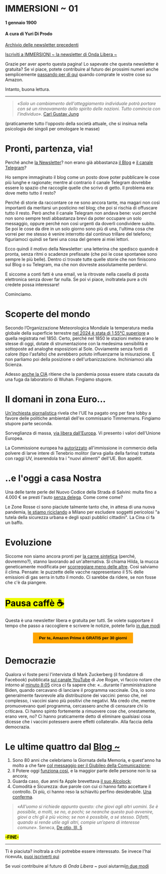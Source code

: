 # IMMERSIONI ~ 01
#### 1 gennaio 1900
#### A cura di Yuri Di Prodo

[Archivio delle newsletter precedenti](https://yuridiprodo.github.io/pages/newsletter.html)

[Iscriviti a IMMERSIONI ~ la newsletter di Onda Libera ~](https://yuridiprodo.substack.com​)

Grazie per aver aperto questa pagina! Lo sapevate che questa newsletter è gratuita? Se vi piace, potete contribuire al futuro dei prossimi numeri anche semplicemente [passando per di qui​](https://amzn.to/4h31dBJ) quando comprate le vostre cose su Amazon.

Intanto, buona lettura.

---

> *«Solo un cambiamento dell'atteggiamento individuale potrà portare con sé un rinnovamento dello spirito delle nazioni. Tutto comincia con l'individuo»*.  [Carl Gustav Jung](https://amzn.to/42AvFPx)

(praticamente tutto l'opposto della società attuale, che si insinua nella psicologia dei singoli per omologare le masse)

# Pronti, partenza, via!

Perché anche [la Newsletter](https://yuridiprodo.substack.com)? non erano già abbastanza [il Blog](https://yuridiprodo.github.io/) e [il canale Telegram](https://t.me/yuridiprodo)?

Ho sempre immaginato il blog come un posto dove poter pubblicare le cose più lunghe e ragionate; mentre al contrario il canale Telegram dovrebbe essere lo spazio che raccoglie quelle che scrivo di getto. Il problema era: dove metto tutto il resto?

Perché di storie da raccontare ce ne sono ancora tante, ma magari non così importanti da meritarsi un posticino nel blog; che poi si rischia di offuscare tutto il resto. Però anche il canale Telegram non andava bene: vuoi perché non sono sempre testi abbastanza brevi da poter occupare un solo messaggio, oppure perché non così urgenti da doverli condividere subito. Se poi le cose da dire in un solo giorno sono più di una, l'ultima cosa che vorrei per me stesso è venire interrotto dal continuo trillare del telefono; figuriamoci quindi se farei una cosa del genere ai miei lettori.

Ecco quindi il motivo della Newsletter: una letterina che spedisco quando è pronta, senza ritmi o scadenze prefissate (che poi le cose spontanee sono sempre le più belle). Dentro ci trovate tutte quelle storie che non finiscono sul Blog o su Telegram, ma che non dovreste assolutamente perdervi.

E siccome a conti fatti è una email, ve la ritrovate nella casella di posta elettronica senza dover far nulla. Se poi vi piace, inoltratela pure a chi credete possa interessare!

Cominciamo.

# Scoperte del mondo

Secondo l’Organizzazione Meteorologica Mondiale la temperatura media globale della superficie terrestre [nel 2024 è stata di 1,55°C superiore](https://wmo.int/media/news/wmo-confirms-2024-warmest-year-record-about-155degc-above-pre-industrial-level) a quella registrata nel 1850.
Certo, perché nel 1850 le stazioni meteo erano le stesse di oggi, dotate di strumentazione con la medesima sensibilità e sottoposte ad analoghe esposizioni al Sole. Ovviamente senza fonti di calore (tipo l'asfalto) che avrebbero potuto influenzarne la misurazione. E non parliamo poi della posizione o dell'urbanizzazione.
Inchiniamoci alla Scienza.

Adesso [anche la CIA](https://www.repubblica.it/esteri/2025/01/25/news/origine_covid_cia_probabile_fuga_laboratorio-423961945/) ritiene che la pandemia possa essere stata causata da una fuga da laboratorio di Wuhan. Fingiamo stupore.

# Il domani in zona Euro...

[Un'inchiesta giornalistica](https://www.ansa.it/sito/notizie/mondo/2025/01/22/scoppia-lo-scandalo-delle-lobby-green-per-appoggiare-le-riforme-timmermans_28321f41-5d62-4dbd-b686-33dfeb7723df.html) rivela che l'UE ha pagato ong per fare lobby a favore delle politiche ambientali dell'ex commissario Timmermans. Fingiamo stupore parte seconda.

Sorveglianza di massa, [via libera dall’Europa](https://www.ilfattoquotidiano.it/in-edicola/articoli/2025/01/22/sorveglianza-di-massa-via-libera-dalleuropa/7846420/amp/). Vi presento i valori dell'Unione Europea.

La Commissione europea ha [autorizzato](https://www.ansa.it/europa/notizie/rubriche/agroalimentare/2025/01/20/lue-autorizza-luso-della-farina-di-larve-trattata_0f173b1e-aabd-49e1-8d26-5fd5c1164155.html) all'immissione in commercio della polvere di larve intere di Tenebrio molitor (larva gialla della farina) trattata con raggi UV, inserendola tra i "nuovi alimenti" dell'UE. Bon appétit.

# ..e l'oggi a casa Nostra

Una delle tante perle del Nuovo Codice della Strada di Salvini: multa fino a 4.000 € se presti l'auto [senza delega](https://www.brocardi.it/notizie-giuridiche/nuovo-codice-della-strada-multa-quasi-euro-presti-auto-senza-delega/5021.html). Come come come?

Le Zone Rosse ci sono piaciute talmente tanto che, in attesa di una nuova pandemia, [le stiamo riciclando](https://www.lindipendente.online/2024/12/31/la-nuova-mossa-securitaria-del-viminale-zone-vietate-a-chi-ha-precedenti-penali-nelle-citta/) a Milano per escludere soggetti pericolosi "a tutela della sicurezza urbana e degli spazi pubblici cittadini". La Cina ci fa un baffo.

# Evoluzione

Siccome non siamo ancora pronti per [la carne sintetica](https://www.unidprofessional.com/legge-carne-sintetica-cosa-vieta-ddl/) (perché, dovremmo?), stanno lavorando ad un'alternativa. Si chiama Hilda, la mucca geneticamente modificata per [scorreggiare meno delle altre](https://www.agi.it/scienza/news/2025-01-02/nasce-hilda-la-mucca-che-non-inquina-geneticamente-modificata-29383960/). Così salviamo il clima. Pensate: le puzzette delle vacche rappresentano il 5% delle emissioni di gas serra in tutto il mondo. Ci sarebbe da ridere, se non fosse che c'è da piangere.

# <mark class="has-inline-color" style="background: rgb(238, 252, 0); color: black; font-weight: 700;">Pausa caffè ☕️</mark>

Questa è una newsletter libera e gratuita per tutti. Se volete supportare il tempo che passo a raccogliere e scrivere le notizie, potete farlo [in due modi](https://yuridiprodo.github.io/pages/help.html)

<form action="https://amzn.to/4gjMxx6" target="_blank" style="text-align: center;">
  <button style="background-color: orange; color: black; border: none; padding: 10px 20px; cursor: pointer;">
    <strong>Per te, Amazon Prime è GRATIS per 30 giorni</strong>
  </button>
</form>

# Democrazie

Qualora vi foste persi l'intervista di Mark Zuckerberg (il fondatore di Facebook) pubblicata [sul canale YouTube](https://www.youtube.com/watch?v=7k1ehaE0bdU) di Joe Rogan, vi faccio notare che intorno al [minuto 8:05](https://youtu.be/7k1ehaE0bdU?t=480) circa ci fa sapere che: «...durante l'amministrazione Biden, quando cercavano di lanciare il programma vaccinale. Ora, io sono generalmente favorevole alla distribuzione dei vaccini: penso che, nel complesso, i vaccini siano più positivi che negativi. Ma credo che, mentre promuovevano quel programma, cercassero anche di censurare chi lo criticava. Ci hanno spinto fortemente a rimuovere cose che, onestamente, erano vere, no? Ci hanno praticamente detto di eliminare qualsiasi cosa dicesse che i vaccini potessero avere effetti collaterali». Alla faccia della democrazia.

# Le ultime quattro dal [Blog ~](https://yuridiprodo.github.io/)

1. Sono 80 anni che celebriamo la Giornata della Memoria, e quest'anno ha molto a che fare [col messaggio per il Giubileo della Comunicazione](https://yuridiprodo.github.io/articles/2025-01-27-memoria-corta.html);
2. Il Potere oggi [funziona così](https://yuridiprodo.github.io/articles/2025-01-23-strutture-di-permesso.html), e la maggior parte delle persone non lo sa ancora;
3. Guarda caso, due anni fa Apple brevettava [il suo Alcolock](https://yuridiprodo.github.io/articles/2025-01-20-alcolock.html);
4. Comodità e Sicurezza: due parole con cui ci hanno fatto accettare il controllo. Di più, ci hanno reso la schiavitù perfino desiderabile. [Una conferma](https://yuridiprodo.github.io/articles/2025-01-11-comodita-sicurezza.html).

> *«All’uomo si richiede appunto questo: che giovi agli altri uomini. Se è possibile, a molti, se no, a pochi; se neanche questo può avvenire, giovi a chi gli è più vicino; se non è possibile, a sé stesso. Difatti, quando si rende utile agli altri, compie un’opera di interesse comune»*. Seneca, [De otio, III, 5](https://amzn.to/3Ei4aQN)

<mark class="has-inline-color" style="background: rgb(238, 252, 0); color: black; font-weight: 700;">-FINE-</mark>

---

Ti è piaciuta? inoltrala a chi potrebbe essere interessato. Se invece l'hai ricevuta, [​puoi iscriverti qui​](https://yuridiprodo.substack.com)

Se vuoi contribuire al futuro di *Onda Libera ~* puoi aiutarmi [​in due modi​](https://yuridiprodo.github.io/pages/help.html)